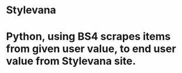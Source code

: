 # Stylevana
# Python, using BS4 scrapes items from given user value, to end user value from Stylevana site.

